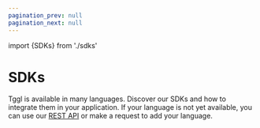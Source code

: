 ```yaml
---
pagination_prev: null
pagination_next: null
---
```

import {SDKs} from './sdks'

# SDKs

Tggl is available in many languages. Discover our SDKs and how to integrate them in your application. If your language is not yet available, you can use our [REST API](../api) or make a request to add your language.

<SDKs/>